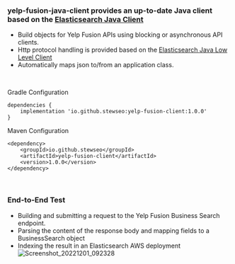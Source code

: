 ### yelp-fusion-java-client provides an up-to-date Java client based on the [Elasticsearch Java Client](https://www.elastic.co/guide/en/elasticsearch/client/java-api-client/current/introduction.html)
- Build objects for Yelp Fusion APIs using blocking or asynchronous API clients.
- Http protocol handling is provided based on the [Elasticsearch Java Low Level Client](https://www.elastic.co/guide/en/elasticsearch/client/java-api-client/current/java-rest-low.html)
- Automatically maps json to/from an application class.

<br>

Gradle Configuration
```
dependencies {
    implementation 'io.github.stewseo:yelp-fusion-client:1.0.0'
}
```
Maven Configuration
```
<dependency>
    <groupId>io.github.stewseo</groupId>
    <artifactId>yelp-fusion-client</artifactId>
    <version>1.0.0</version>
</dependency>
```
<br>

### End-to-End Test 
- Building and submitting a request to the Yelp Fusion Business Search endpoint. 
- Parsing the content of the response body and mapping fields to a BusinessSearch object
- Indexing the result in an Elasticsearch AWS deployment
![Screenshot_20221201_092328](https://user-images.githubusercontent.com/54422342/205120156-f1bee922-204c-410a-bec1-8dd4f935ae4b.png)

